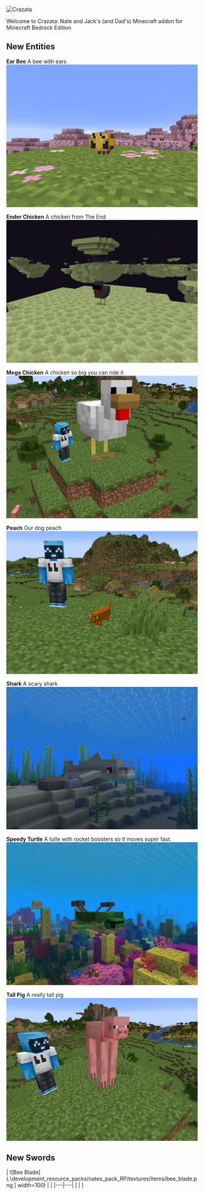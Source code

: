 ![Crazata](.\.\screenshots\title.png)

Welcome to Crazata: Nate and Jack's (and Dad's) Minecraft addon for Minecraft Bedrock Edition

## New Entities

__Ear Bee__
A bee with ears
![Ear Bee](.\screenshots\ear_bee.png)

__Ender Chicken__
A chicken from The End
![Ender Chicken](.\screenshots\ender_chicken.png)

__Mega Chicken__
A chicken so big you can ride it
![Mega Chicken](.\screenshots\mega_chicken.png)

__Peach__
Our dog peach
![Peach](.\screenshots\peach.png)

__Shark__
A scary shark
![Shark](.\screenshots\shark.png)

__Speedy Turtle__
A tutle with rocket boosters so it moves super fast.
![Speedy Turtle](.\screenshots\speedy_turtle.png)

__Tall Pig__
A really tall pig
![Tall Pig](.\screenshots\tall_pig.png)

## New Swords
|  ![Bee Blade](.\development_resource_packs/nates_pack_RP/textures/items/bee_blade.png | width=100) |   |
|---|---|
|   |   |
